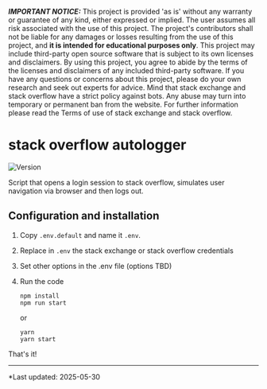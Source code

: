 **_IMPORTANT NOTICE:_** This project is provided 'as is' without any warranty or guarantee of any kind, either expressed or implied. The user assumes all risk associated with the use of this project. The project's contributors shall not be liable for any damages or losses resulting from the use of this project, and **it is intended for educational purposes only**. This project may include third-party open source software that is subject to its own licenses and disclaimers. By using this project, you agree to abide by the terms of the licenses and disclaimers of any included third-party software. If you have any questions or concerns about this project, please do your own research and seek out experts for advice.
Mind that stack exchange and stack overflow have a strict policy against bots. Any abuse may turn into temporary or permanent ban from the website. For further information please read the Terms of use of stack exchange and stack overflow.

# stack overflow autologger

![Version](https://img.shields.io/badge/version-1.0.0-blue)

Script that opens a login session to stack overflow, simulates user navigation via browser and then logs out.

## Configuration and installation

1. Copy `.env.default` and name it `.env`.

2. Replace in `.env` the stack exchange or stack overflow credentials

3. Set other options in the .env file (options TBD)

4. Run the code
   ```shell script
   npm install
   npm run start
   ```
   or
   ```shell script
   yarn
   yarn start
   ```

That's it!

---

\*Last updated: 2025-05-30
